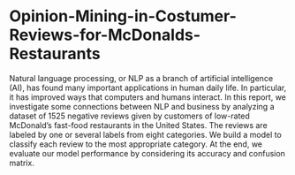 # Opinion-Mining-in-Costumer-Reviews-for-McDonalds-Restaurants
Natural language processing, or NLP as a branch of artificial intelligence (AI), has found many important applications in human daily life. In particular, it has improved ways that computers and humans interact. In this report, we investigate some connections between NLP and business by analyzing a dataset of 1525 negative reviews given by customers of low-rated McDonald’s fast-food restaurants in the United States. The reviews are labeled by one or several labels from eight categories. We build a model to classify each review to the most appropriate category. At the end, we evaluate our model performance by considering its accuracy and confusion matrix.
